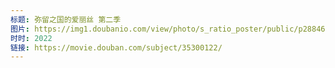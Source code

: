 ```yaml
---
标题: 弥留之国的爱丽丝 第二季
图片: https://img1.doubanio.com/view/photo/s_ratio_poster/public/p2884687278.jpg
时时: 2022
链接: https://movie.douban.com/subject/35300122/
---
```

